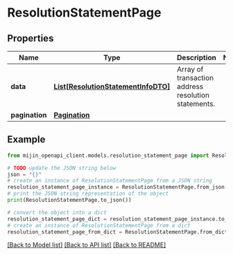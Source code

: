# ResolutionStatementPage


## Properties

Name | Type | Description | Notes
------------ | ------------- | ------------- | -------------
**data** | [**List[ResolutionStatementInfoDTO]**](ResolutionStatementInfoDTO.md) | Array of transaction address resolution statements. | 
**pagination** | [**Pagination**](Pagination.md) |  | 

## Example

```python
from mijin_openapi_client.models.resolution_statement_page import ResolutionStatementPage

# TODO update the JSON string below
json = "{}"
# create an instance of ResolutionStatementPage from a JSON string
resolution_statement_page_instance = ResolutionStatementPage.from_json(json)
# print the JSON string representation of the object
print(ResolutionStatementPage.to_json())

# convert the object into a dict
resolution_statement_page_dict = resolution_statement_page_instance.to_dict()
# create an instance of ResolutionStatementPage from a dict
resolution_statement_page_from_dict = ResolutionStatementPage.from_dict(resolution_statement_page_dict)
```
[[Back to Model list]](../README.md#documentation-for-models) [[Back to API list]](../README.md#documentation-for-api-endpoints) [[Back to README]](../README.md)


